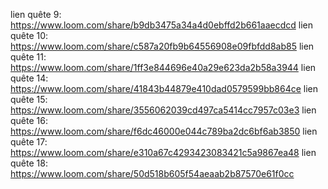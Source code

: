lien quête 9: https://www.loom.com/share/b9db3475a34a4d0ebffd2b661aaecdcd
lien quête 10: https://www.loom.com/share/c587a20fb9b64556908e09fbfdd8ab85
lien quête 11: https://www.loom.com/share/1ff3e844696e40a29e623da2b58a3944
lien quête 14: https://www.loom.com/share/41843b44879e410dad0579599bb864ce
lien quête 15: https://www.loom.com/share/3556062039cd497ca5414cc7957c03e3
lien quête 16: https://www.loom.com/share/f6dc46000e044c789ba2dc6bf6ab3850
lien quête 17: https://www.loom.com/share/e310a67c4293423083421c5a9867ea48
lien quête 18: https://www.loom.com/share/50d518b605f54aeaab2b87570e61f0cc
